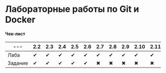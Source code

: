 # Лабораторные работы по Git и Docker

#### Чек-лист
| --- | 2.2 | 2.3 | 2.4 | 2.5 | 2.6 | 2.7 | 2.8 | 2.9 | 2.10 | 2.11 | 2.12 | 2.13 |
| --- | --- | --- | --- | --- | --- | --- | --- | --- | ---- | ---- | ---- | ---- |
| Лаба | ✔ | ✔ | ✔ | ✔ | ✔ | ✔ | ✔ | ✔ | ✔ | ✔ | ✔ | ✖ |
| Задание | ✔ | ✔ | ✔ | ✔ | ✔ | ✖ | ✖ | ✖ | ✖ | ✖ | ✖ | ✖ |

